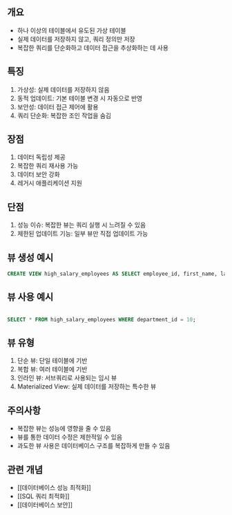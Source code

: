 ## 개요

- 하나 이상의 테이블에서 유도된 가상 테이블
- 실제 데이터를 저장하지 않고, 쿼리 정의만 저장
- 복잡한 쿼리를 단순화하고 데이터 접근을 추상화하는 데 사용

## 특징

1. 가상성: 실제 데이터를 저장하지 않음
2. 동적 업데이트: 기본 테이블 변경 시 자동으로 반영
3. 보안성: 데이터 접근 제어에 활용
4. 쿼리 단순화: 복잡한 조인 작업을 숨김

## 장점

1. 데이터 독립성 제공
2. 복잡한 쿼리 재사용 가능
3. 데이터 보안 강화
4. 레거시 애플리케이션 지원

## 단점

1. 성능 이슈: 복잡한 뷰는 쿼리 실행 시 느려질 수 있음
2. 제한된 업데이트 기능: 일부 뷰만 직접 업데이트 가능

## 뷰 생성 예시

~~~sql
CREATE VIEW high_salary_employees AS SELECT employee_id, first_name, last_name, salary FROM employees WHERE salary > 50000;
~~~~

## 뷰 사용 예시

~~~sql

SELECT * FROM high_salary_employees WHERE department_id = 10;
~~~

## 뷰 유형

1. 단순 뷰: 단일 테이블에 기반
2. 복합 뷰: 여러 테이블에 기반
3. 인라인 뷰: 서브쿼리로 사용되는 임시 뷰
4. Materialized View: 실제 데이터를 저장하는 특수한 뷰

## 주의사항

- 복잡한 뷰는 성능에 영향을 줄 수 있음
- 뷰를 통한 데이터 수정은 제한적일 수 있음
- 과도한 뷰 사용은 데이터베이스 구조를 복잡하게 만들 수 있음

## 관련 개념

- [[데이터베이스 성능 최적화]]
- [[SQL 쿼리 최적화]]
- [[데이터베이스 보안]]